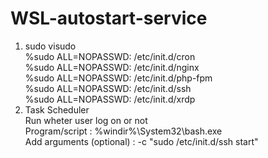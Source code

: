 # WSL-autostart-service
1.  sudo visudo<br>
    %sudo ALL=NOPASSWD: /etc/init.d/cron<br>
    %sudo ALL=NOPASSWD: /etc/init.d/nginx<br>
    %sudo ALL=NOPASSWD: /etc/init.d/php-fpm<br>
    %sudo ALL=NOPASSWD: /etc/init.d/ssh<br>
    %sudo ALL=NOPASSWD: /etc/init.d/xrdp
2. Task Scheduler<br>
    Run wheter user log on or not<br>
    Program/script : %windir%\System32\bash.exe<br>
    Add arguments (optional) : -c "sudo /etc/init.d/ssh start"
